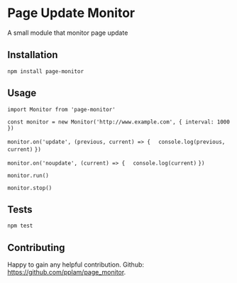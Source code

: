 Page Update Monitor
==========

A small module that monitor page update

## Installation

  `npm install page-monitor`

## Usage

  `import Monitor from 'page-monitor'`

  `const monitor = new Monitor('http://www.example.com', { interval: 1000 })`

  `monitor.on('update', (previous, current) => {`
  `  console.log(previous, current)`
  `})`

  `monitor.on('noupdate', (current) => {`
  `  console.log(current)`
  `})`

  `monitor.run()`

  `monitor.stop()`

## Tests

  `npm test`

## Contributing

  Happy to gain any helpful contribution. Github: https://github.com/pplam/page_monitor.
